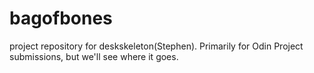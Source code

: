 # bagofbones
project repository for deskskeleton(Stephen). Primarily for Odin Project submissions, but we'll see where it goes.
